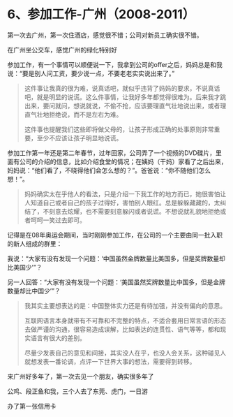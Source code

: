 # 6、参加工作-广州（2008-2011）

第一次去广州，第一次住酒店，感觉很不错；公司对新员工确实很不错。

在广州坐公交车，感觉广州的绿化特别好

参加工作，有一个事情可以顺便说一下，我拿到公司的offer之后，妈妈总是和我说：“要是别人问工资，要少说一点，不要老老实实说出来了。”

> 这件事让我真的很为难，说真话吧，就似乎违背了妈妈的要求，不说真话吧，就是明显的说谎。这么件事情，让我好多年都觉得很难为。后来我才跳出来，要问就问，想说就说，不偷不抢，应该要理直气壮地说出来，或者理直气壮地拒绝说，而不是左右为难。
>
> 这件事也提醒我们这些即将做父母的，让孩子形成正确的处事原则非常重要，至少不应该让孩子明显地说谎。

参加工作第一年还是第二年春节，过年回家，公司弄了一个视频的DVD碟片，里面有公司的介绍的信息，比如介绍食堂的情况；在姨妈（干妈）家看了之后出来，妈妈说：“他们看了，不晓得他们会怎么想的？”。爸爸说：“你不随他们怎么想！”。

> 妈妈确实太在乎他人的看法，只是介绍一下我工作的地方而已，她很害怕让人知道自己或者自己的孩子过得好，害怕别人眼红。总是躲躲藏藏的，太纠结了，不刻意去炫耀，也不需要刻意躲闪或者说谎。不想说就礼貌地拒绝或者呵呵一笑过去即可。

记得是在08年奥运会期间，当时刚刚参加工作，在公司的一个主要由同一批入职的新人组成的群里：

我说：“大家有没有发现一个问题：‘中国虽然金牌数量比美国多，但是奖牌数量却比美国少’”？

另一人回答：“大家有没有发现一个问题：‘美国虽然奖牌数量比中国多，但是金牌数量却比中国少’”？

> 我其实主要想表达的是：中国整体实力还是有待加强，并没有偏向的意思。
>
> 互联网语言本身就带有不可靠和不完整的特点，不适合套用日常言语的形态去做严谨的沟通，很容易造成误解，比如表达的连贯性、语气等等，都和现实语言有很大的差别。
>
> 尽量少发表自己的意见和间接，其实没人在乎，也没人会关系，这种碰见人就想发表一番论调，点评一下世界大事的想法，需要得到转移。

来广州好多年了，第一次去见一个朋友，确实很多年了

公鸡、段正鱼和我，三个人去了东莞、虎门，一日游

办了第一张信用卡



